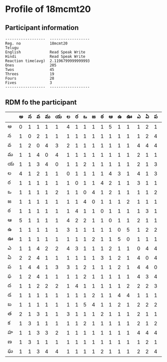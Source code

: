 



# Profile of 18mcmt20

## Participant information



```
------------------  ------------------
Reg. no             18mcmt20
Telugu
English             Read Speak Write
Hindi               Read Speak Write
Reaction time(avg)  2.1196799999999993
Ones                205
Twos                45
Threes              19
Fours               28
Fives               3
------------------  ------------------
```  

## RDM fo the participant
  
  
|     |   అ |   న |   వ |   మ |   య |   ల |   ర |   ఒ |   జ |   ఠ |   ఆ |   ఉ |   ఊ |   ఎ |   ఏ |   ప |   ఫ |   ద |   డ |   బ |   త |   క |   హ |   ణ |   ఘ |
|-----|-----|-----|-----|-----|-----|-----|-----|-----|-----|-----|-----|-----|-----|-----|-----|-----|-----|-----|-----|-----|-----|-----|-----|-----|-----|
| అ   |   0 |   1 |   1 |   1 |   1 |   4 |   1 |   1 |   1 |   1 |   5 |   1 |   1 |   1 |   2 |   1 |   1 |   1 |   1 |   1 |   2 |   1 |   1 |   1 |   1 |
| న   |   1 |   0 |   2 |   1 |   1 |   1 |   1 |   1 |   1 |   1 |   1 |   1 |   1 |   1 |   2 |   4 |   2 |   1 |   1 |   1 |   1 |   3 |   1 |   3 |   1 |
| వ   |   1 |   2 |   0 |   4 |   3 |   2 |   1 |   1 |   1 |   1 |   1 |   1 |   1 |   4 |   4 |   4 |   4 |   2 |   1 |   1 |   3 |   1 |   3 |   1 |   3 |
| మ   |   1 |   1 |   4 |   0 |   4 |   1 |   1 |   1 |   1 |   1 |   1 |   1 |   1 |   2 |   1 |   1 |   1 |   2 |   1 |   1 |   1 |   1 |   3 |   1 |   4 |
| య   |   1 |   1 |   3 |   4 |   0 |   1 |   1 |   2 |   1 |   1 |   1 |   1 |   1 |   2 |   1 |   3 |   1 |   2 |   1 |   1 |   1 |   1 |   2 |   1 |   4 |
| ల   |   4 |   1 |   2 |   1 |   1 |   0 |   1 |   1 |   1 |   1 |   4 |   3 |   1 |   4 |   1 |   3 |   1 |   1 |   1 |   1 |   3 |   1 |   1 |   1 |   1 |
| ర   |   1 |   1 |   1 |   1 |   1 |   1 |   0 |   1 |   1 |   4 |   2 |   1 |   1 |   3 |   1 |   1 |   1 |   4 |   1 |   1 |   1 |   1 |   1 |   1 |   1 |
| ఒ   |   1 |   1 |   1 |   1 |   2 |   1 |   1 |   0 |   4 |   1 |   2 |   1 |   1 |   1 |   1 |   2 |   2 |   1 |   1 |   5 |   1 |   2 |   1 |   1 |   1 |
| జ   |   1 |   1 |   1 |   1 |   1 |   1 |   1 |   4 |   0 |   1 |   1 |   1 |   2 |   1 |   1 |   1 |   1 |   1 |   2 |   4 |   1 |   1 |   1 |   1 |   1 |
| ఠ   |   1 |   1 |   1 |   1 |   1 |   1 |   4 |   1 |   1 |   0 |   1 |   1 |   1 |   1 |   3 |   1 |   1 |   1 |   1 |   1 |   2 |   1 |   1 |   1 |   2 |
| ఆ   |   5 |   1 |   1 |   1 |   1 |   4 |   2 |   2 |   1 |   1 |   0 |   1 |   1 |   2 |   1 |   1 |   1 |   1 |   1 |   1 |   1 |   1 |   1 |   1 |   1 |
| ఉ   |   1 |   1 |   1 |   1 |   1 |   3 |   1 |   1 |   1 |   1 |   1 |   0 |   5 |   1 |   2 |   2 |   1 |   1 |   4 |   2 |   1 |   1 |   1 |   1 |   1 |
| ఊ   |   1 |   1 |   1 |   1 |   1 |   1 |   1 |   1 |   2 |   1 |   1 |   5 |   0 |   1 |   1 |   1 |   1 |   2 |   4 |   1 |   1 |   1 |   1 |   1 |   1 |
| ఎ   |   1 |   1 |   4 |   2 |   2 |   4 |   3 |   1 |   1 |   1 |   2 |   1 |   1 |   0 |   4 |   4 |   4 |   2 |   1 |   2 |   2 |   2 |   4 |   1 |   2 |
| ఏ   |   2 |   2 |   4 |   1 |   1 |   1 |   1 |   1 |   1 |   3 |   1 |   2 |   1 |   4 |   0 |   4 |   3 |   2 |   1 |   2 |   1 |   1 |   4 |   2 |   2 |
| ప   |   1 |   4 |   4 |   1 |   3 |   3 |   1 |   2 |   1 |   1 |   1 |   2 |   1 |   4 |   4 |   0 |   4 |   3 |   1 |   2 |   1 |   2 |   4 |   1 |   4 |
| ఫ   |   1 |   2 |   4 |   1 |   1 |   1 |   1 |   2 |   1 |   1 |   1 |   1 |   1 |   4 |   3 |   4 |   0 |   1 |   1 |   1 |   1 |   1 |   3 |   1 |   4 |
| ద   |   1 |   1 |   2 |   2 |   2 |   1 |   4 |   1 |   1 |   1 |   1 |   1 |   2 |   2 |   2 |   3 |   1 |   0 |   3 |   3 |   3 |   1 |   1 |   1 |   2 |
| డ   |   1 |   1 |   1 |   1 |   1 |   1 |   1 |   1 |   2 |   1 |   1 |   4 |   4 |   1 |   1 |   1 |   1 |   3 |   0 |   2 |   1 |   1 |   2 |   1 |   2 |
| బ   |   1 |   1 |   1 |   1 |   1 |   1 |   1 |   5 |   4 |   1 |   1 |   2 |   1 |   2 |   2 |   2 |   1 |   3 |   2 |   0 |   2 |   1 |   2 |   1 |   1 |
| త   |   2 |   1 |   3 |   1 |   1 |   3 |   1 |   1 |   1 |   2 |   1 |   1 |   1 |   2 |   1 |   1 |   1 |   3 |   1 |   2 |   0 |   1 |   1 |   1 |   1 |
| క   |   1 |   3 |   1 |   1 |   1 |   1 |   1 |   2 |   1 |   1 |   1 |   1 |   1 |   2 |   1 |   2 |   1 |   1 |   1 |   1 |   1 |   0 |   1 |   1 |   1 |
| హ   |   1 |   1 |   3 |   3 |   2 |   1 |   1 |   1 |   1 |   1 |   1 |   1 |   1 |   4 |   4 |   4 |   3 |   1 |   2 |   2 |   1 |   1 |   0 |   1 |   2 |
| ణ   |   1 |   3 |   1 |   1 |   1 |   1 |   1 |   1 |   1 |   1 |   1 |   1 |   1 |   1 |   2 |   1 |   1 |   1 |   1 |   1 |   1 |   1 |   1 |   0 |   1 |
| ఘ   |   1 |   1 |   3 |   4 |   4 |   1 |   1 |   1 |   1 |   2 |   1 |   1 |   1 |   2 |   2 |   4 |   4 |   2 |   2 |   1 |   1 |   1 |   2 |   1 |   0 |